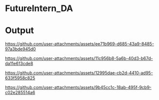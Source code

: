 # FutureIntern_DA

# Output

https://github.com/user-attachments/assets/ee71b969-d685-43a9-8485-97a3bde945d0

https://github.com/user-attachments/assets/11c956b8-5a6b-40d3-b67d-da11e613cde8

https://github.com/user-attachments/assets/12995dae-cb2d-4410-ad95-633f5958c825

https://github.com/user-attachments/assets/9b45cc1c-18ab-495f-9cb9-c02e285514a6
